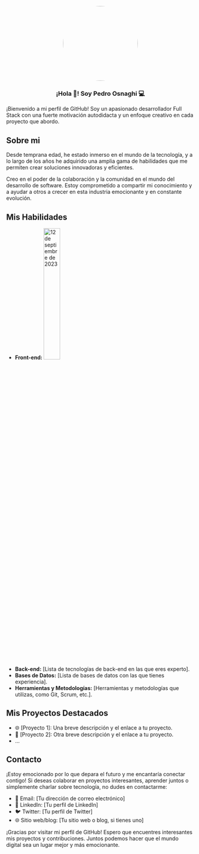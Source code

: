 
<p align="center" width="300">
   <img align="center" width="200" src="https://github.com/PedroOsnaghi/PedroOsnaghi/assets/64754865/af4663a9-f392-495e-b8d6-9285b1ae8119" style="border-radius:500px;" />
   <h3 align="center">¡Hola 👋! Soy Pedro Osnaghi 💻 </h3>
</p>

¡Bienvenido a mi perfil de GitHub! Soy un apasionado desarrollador Full Stack con una fuerte motivación autodidacta y un enfoque creativo en cada proyecto que abordo.

## Sobre mi

Desde temprana edad, he estado inmerso en el mundo de la tecnología, y a lo largo de los años he adquirido una amplia gama de habilidades que me permiten crear soluciones innovadoras y eficientes. 

Creo en el poder de la colaboración y la comunidad en el mundo del desarrollo de software. Estoy comprometido a compartir mi conocimiento y a ayudar a otros a crecer en esta industria emocionante y en constante evolución.

## Mis Habilidades

- **Front-end:**  <img width='30%' src='https://img.youtube.com/vi/bDAgJjsm8rU/mqdefault.jpg' alt='12 de septiembre de 2023' />
- **Back-end:** [Lista de tecnologías de back-end en las que eres experto].
- **Bases de Datos:** [Lista de bases de datos con las que tienes experiencia].
- **Herramientas y Metodologías:** [Herramientas y metodologías que utilizas, como Git, Scrum, etc.].

## Mis Proyectos Destacados

- 🌐 [Proyecto 1]: Una breve descripción y el enlace a tu proyecto.
- 📱 [Proyecto 2]: Otra breve descripción y el enlace a tu proyecto.
- ...

## Contacto

¡Estoy emocionado por lo que depara el futuro y me encantaría conectar contigo! Si deseas colaborar en proyectos interesantes, aprender juntos o simplemente charlar sobre tecnología, no dudes en contactarme:

- 📧 Email: [Tu dirección de correo electrónico]
- 💼 LinkedIn: [Tu perfil de LinkedIn]
- 🐦 Twitter: [Tu perfil de Twitter]
- 🌐 Sitio web/blog: [Tu sitio web o blog, si tienes uno]

¡Gracias por visitar mi perfil de GitHub! Espero que encuentres interesantes mis proyectos y contribuciones. Juntos podemos hacer que el mundo digital sea un lugar mejor y más emocionante.
